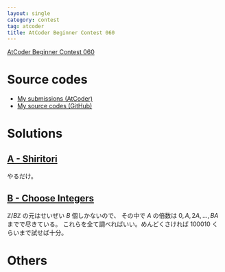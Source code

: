 ```yaml
---
layout: single
category: contest
tag: atcoder
title: AtCoder Beginner Contest 060
---
```


[AtCoder Beginner Contest 060](https://atcoder.jp/contests/abc060)

# Source codes

- [My submissions (AtCoder)](https://atcoder.jp/contests/abc060/submissions?f.User=kazunetakahashi)
- [My source codes (GitHub)](https://github.com/kazunetakahashi/atcoder/tree/master/2017/1115_ABC060)

# Solutions

## [A - Shiritori](https://atcoder.jp/contests/abc060/tasks/abc060_a)

やるだけ。

## [B - Choose Integers](https://atcoder.jp/contests/abc060/tasks/abc060_b)

$\mathbb{Z}/B\mathbb{Z}$ の元はせいぜい $B$ 個しかないので、
その中で $A$ の倍数は $0, A, 2A, \dots, BA$ までで尽きている。
これらを全て調べればいい。めんどくさければ $100010$ くらいまで試せば十分。

# Others
